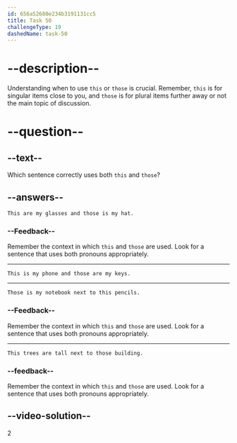 ```yaml
---
id: 656a52680e234b3191131cc5
title: Task 50
challengeType: 19
dashedName: task-50
---
```


# --description--

Understanding when to use `this` or `those` is crucial. Remember, `this` is for singular items close to you, and `those` is for plural items further away or not the main topic of discussion.

# --question--

## --text--

Which sentence correctly uses both `this` and `those`?

## --answers--

`This are my glasses and those is my hat.`

### --Feedback--

Remember the context in which `this` and `those` are used. Look for a sentence that uses both pronouns appropriately.

---

`This is my phone and those are my keys.`

---

`Those is my notebook next to this pencils.`

### --Feedback--

Remember the context in which `this` and `those` are used. Look for a sentence that uses both pronouns appropriately.

---

`This trees are tall next to those building.`

### --feedback--

Remember the context in which `this` and `those` are used. Look for a sentence that uses both pronouns appropriately.

## --video-solution--

2
